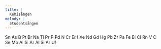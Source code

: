 ```yaml
---
title: |
  Kemisången
melody: |
  Studentsången
---
```

Sn   As   B   Pt   Br
Na   Tl   Pr 
P   Pd   N   Cr
Er   I   Xe   Nd
Gd   Hg   Pb   Zr
Pa   Fe   Bi   Cl   Rn
V   C   Se   Mo
Al   Si   Ar
Al   Si   Ar
U!